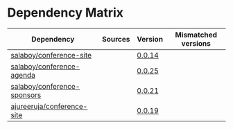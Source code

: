 # Dependency Matrix

Dependency | Sources | Version | Mismatched versions
---------- | ------- | ------- | -------------------
[salaboy/conference-site](https://github.com/salaboy/conference-site) |  | [0.0.14](https://github.com/salaboy/conference-site/releases/tag/v0.0.14) | 
[salaboy/conference-agenda](https://github.com/salaboy/conference-agenda) |  | [0.0.25](https://github.com/salaboy/conference-agenda/releases/tag/v0.0.25) | 
[salaboy/conference-sponsors](https://github.com/salaboy/conference-sponsors) |  | [0.0.21](https://github.com/salaboy/conference-sponsors/releases/tag/v0.0.21) | 
[ajureeruja/conference-site](https://github.com/ajureeruja/conference-site) |  | [0.0.19](https://github.com/ajureeruja/conference-site/releases/tag/v0.0.19) | 

